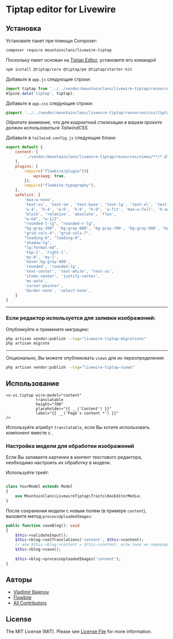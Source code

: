 # Tiptap editor for Livewire

## Установка

Установите пакет при помощи Composer:

```bash
composer require mountainclans/livewire-tiptap
```

Поскольку пакет основан на [Tiptap Editor](), установите его командой

```bash
npm install @tiptap/core @tiptap/pm @tiptap/starter-kit
```

Добавьте в `app.js` следующие строки:

```js
import tiptap from '../../vendor/mountainclans/livewire-tiptap/resources/js/tiptap';
Alpine.data('tiptap', tiptap);
```

Добавьте в `app.css` следующие строки:

```css
@import '../../vendor/mountainclans/livewire-tiptap/resources/css/tiptap.css';
```

_Обратите внимание, что для корректной стилизации в вашем проекте должен использоваться TailwindCSS._

Добавьте в `tailwind.config.js` следующие блоки:

```js
export default {
    content: [
        './vendor/mountainclans/livewire-tiptap/resources/views/**/*.blade.php',
    ],
    plugins: [
        require("flowbite/plugin")({
            wysiwyg: true,
        }),
        require("flowbite-typography"),
    ],
    safelist: [
        'max-w-none',
        'text-xs', 'text-sm', 'text-base', 'text-lg', 'text-xl', 'text-2xl', 'text-3xl', 'text-4xl', 'text-5xl',
        'w-4', 'h-4', 'w-6', 'h-6', "h-9", 'w-fit', 'max-w-full', 'h-auto',
        'block', 'relative', 'absolute', 'flex',
        "w-64", "w-1/2",
        "rounded-l-lg", "rounded-r-lg",
        "bg-gray-200", 'bg-gray-600', 'bg-gray-700', 'bg-gray-900', "bg-opacity-50", "dark:bg-opacity-80",
        "grid-cols-4", "grid-cols-7",
        "leading-6", "leading-9",
        "shadow-lg",
        "lg:format-md",
        'top-1', 'right-1',
        'my-0', 'my-1',
        'hover:bg-gray-400',
        'rounded', 'rounded-lg',
        'text-center', 'text-white', 'text-xs',
        'items-center', 'justify-center',
        'mx-auto',
        'cursor-pointer',
        'border-none', 'select-none',
    ]
}
```
---
### Если редактор используется для заливки изображений:

Опубликуйте и примените миграцию:

```bash
php artisan vendor:publish --tag="livewire-tiptap-migrations"
php artisan migrate
```

---
Опционально, Вы можете опубликовать `views` для их переопределения:

```bash
php artisan vendor:publish --tag="livewire-tiptap-views"
```

## Использование

```bladehtml
<x-ui.tiptap wire:model="content"
             translatable
             height="700"
             placeholder="{{ __('Content') }}"
             label="{{ __('Page`s content *') }}"
/>
```

Используйте атрибут `translatable`, если Вы хотите использовать компонент вместе с [<x-translatable>](https://github.com/mountainclans/livewire-translatable).

### Настройка модели для обработки изображений
Если Вы заливаете картинки в контент текстового редактора, необходимо настроить их обработку в модели.

Используйте трейт:

```php

class YourModel extends Model
{
    use MountainClans\LivewireTiptap\Traits\HasEditorMedia;
}
```

После сохранения модели с новым полем (в примере `content`), вызовите метод
`processUploadedImages`:

```php
public function saveBlog(): void
{
    $this->validateInput();
    $this->blog->setTranslations('content', $this->content);
    // или $this->blog->content = $this->content, если поле не переводимое
    $this->blog->save();
    
    $this->blog->processUploadedImages('content');
}
```

## Авторы

- [Vladimir Bajenov](https://github.com/mountainclans)
- [Flowbite](https://github.com/themesberg/flowbite)
- [All Contributors](../../contributors)

## License

The MIT License (MIT). Please see [License File](LICENSE.md) for more information.
